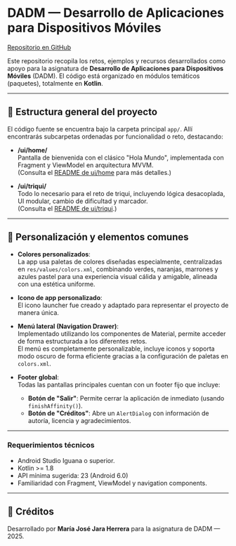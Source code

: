 # DADM — Desarrollo de Aplicaciones para Dispositivos Móviles

[Repositorio en GitHub](https://github.com/StoryChara/DADM)

Este repositorio recopila los retos, ejemplos y recursos desarrollados como apoyo para la asignatura de **Desarrollo de Aplicaciones para Dispositivos Móviles** (DADM). El código está organizado en módulos temáticos (paquetes), totalmente en **Kotlin**.

---

## 📁 Estructura general del proyecto

El código fuente se encuentra bajo la carpeta principal `app/`. Allí encontrarás subcarpetas ordenadas por funcionalidad o reto, destacando:

- **/ui/home/**  
  Pantalla de bienvenida con el clásico "Hola Mundo", implementada con Fragment y ViewModel en arquitectura MVVM.  
  (Consulta el [README de ui/home](https://github.com/StoryChara/DADM/blob/main/app/src/main/java/com/example/dadm/ui/home/README.md) para más detalles.)

- **/ui/triqui/**  
  Todo lo necesario para el reto de triqui, incluyendo lógica desacoplada, UI modular, cambio de dificultad y marcador.  
  (Consulta el [README de ui/triqui](https://github.com/StoryChara/DADM/blob/main/app/src/main/java/com/example/dadm/ui/triqui/README.md).)

---

## 🎨 Personalización y elementos comunes

- **Colores personalizados**:  
  La app usa paletas de colores diseñadas especialmente, centralizadas en `res/values/colors.xml`, combinando verdes, naranjas, marrones y azules pastel para una experiencia visual cálida y amigable, alineada con una estética uniforme.

- **Icono de app personalizado**:  
  El icono launcher fue creado y adaptado para representar el proyecto de manera única.

- **Menú lateral (Navigation Drawer)**:  
  Implementado utilizando los componentes de Material, permite acceder de forma estructurada a los diferentes retos.  
  El menú es completamente personalizable, incluye iconos y soporta modo oscuro de forma eficiente gracias a la configuración de paletas en `colors.xml`.

- **Footer global**:  
  Todas las pantallas principales cuentan con un footer fijo que incluye:
  - **Botón de "Salir"**: Permite cerrar la aplicación de inmediato (usando `finishAffinity()`).
  - **Botón de "Créditos"**: Abre un `AlertDialog` con información de autoría, licencia y agradecimientos.

---

### Requerimientos técnicos

- Android Studio Iguana o superior.
- Kotlin >= 1.8
- API mínima sugerida: 23 (Android 6.0)
- Familiaridad con Fragment, ViewModel y navigation components.

---

## 🚀 Créditos

Desarrollado por **María José Jara Herrera** para la asignatura de DADM — 2025.
